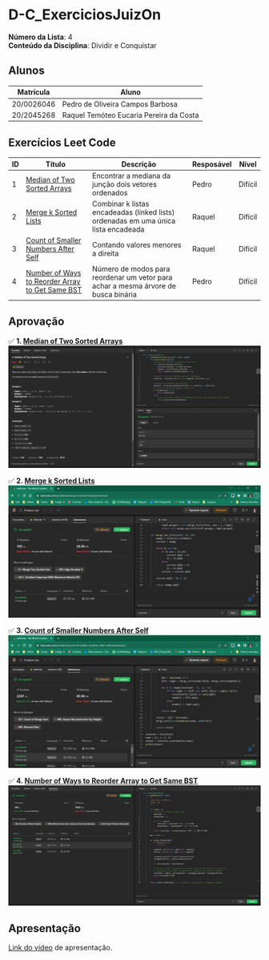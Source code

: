 # D-C_ExerciciosJuizOn

**Número da Lista**: 4<br>
**Conteúdo da Disciplina**: Dividir e Conquistar <br>

## Alunos
|Matrícula | Aluno |
| -- | -- |
| 20/0026046  |  Pedro de Oliveira Campos Barbosa |
| 20/2045268  | Raquel Temóteo Eucaria Pereira da Costa|

## Exercícios Leet Code
|ID|Título |Descrição |Resposável|Nível                                                        |
|--|---------------------|----------|-------|-----------------------|
|1 |[Median of Two Sorted Arrays ](./exercicios/1.py)  |  Encontrar a mediana da junção dois vetores ordenados  | Pedro    |Difícil|      |
|2 |[Merge k Sorted Lists](./exercicios/2.py)      | Combinar k listas encadeadas (linked lists) ordenadas em uma única lista encadeada        | Raquel   |Difícil|              |
|3 |[Count of Smaller Numbers After Self](./exercicios/3.py)|Contando valores menores a direita| Raquel   |Difícil|
|4 |[Number of Ways to Reorder Array to Get Same BST](./exercicios/4.py) |  Número de modos para reordenar um vetor para achar a mesma árvore de busca binária | Pedro    |Difícil|


## Aprovação

✅ **1. [Median of Two Sorted Arrays ](https://leetcode.com/problems/median-of-two-sorted-arrays/)** 
![Alt text](./img/image1.png)


✅ **2. [Merge k Sorted Lists](https://leetcode.com/problems/merge-k-sorted-lists/)**
![Alt text](./img/image2.png)

✅ **3. [Count of Smaller Numbers After Self](https://leetcode.com/problems/count-of-smaller-numbers-after-self/)**
![Alt text](./img/image3.png)

✅ **4. [Number of Ways to Reorder Array to Get Same BST](https://leetcode.com/problems/number-of-ways-to-reorder-array-to-get-same-bst/)** 
![Alt text](./img/image4.png)

## Apresentação
[Link do vídeo](https://github.com/projeto-de-algoritmos/D-C_ExerciciosJuizOn/blob/master/video/entrega.mp4) de apresentação.
